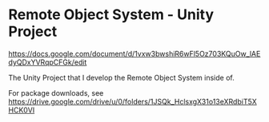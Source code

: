 # Remote Object System - Unity Project

https://docs.google.com/document/d/1vxw3bwshiR6wFl5Oz703KQuOw_lAEdyQDxYVRqpCFGk/edit

The Unity Project that I develop the Remote Object System inside of.

For package downloads, see https://drive.google.com/drive/u/0/folders/1JSQk_HclsxgX31o13eXRdbiT5XHCK0VI
